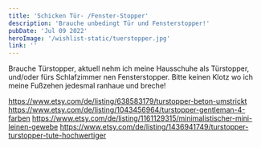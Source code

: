 ```yaml
---
title: 'Schicken Tür- /Fenster-Stopper'
description: 'Brauche unbedingt Tür und Fensterstopper!'
pubDate: 'Jul 09 2022'
heroImage: '/wishlist-static/tuerstopper.jpg'
link: ''
---
```


Brauche Türstopper, aktuell nehm ich meine Hausschuhe als Türstopper, und/oder fürs Schlafzimmer nen Fensterstopper.
Bitte keinen Klotz wo ich meine Fußzehen jedesmal ranhaue und breche!


https://www.etsy.com/de/listing/638583179/turstopper-beton-umstrickt
https://www.etsy.com/de/listing/1043456964/turstopper-gentleman-4-farben
https://www.etsy.com/de/listing/1161129315/minimalistischer-mini-leinen-gewebe
https://www.etsy.com/de/listing/1436941749/turstopper-turstopper-tute-hochwertiger